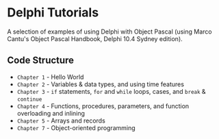 # Delphi Tutorials
A selection of examples of using Delphi with Object Pascal (using Marco Cantu's Object Pascal Handbook, Delphi 10.4 Sydney edition).

## Code Structure
* `Chapter 1` - Hello World
* `Chapter 2` - Variables & data types, and using time features
* `Chapter 3` - `if` statements, `for` and `while` loops, cases, and `break` & `continue`
* `Chapter 4` - Functions, procedures, parameters, and function overloading and inlining
* `Chapter 5` - Arrays and records
* `Chapter 7` - Object-oriented programming
